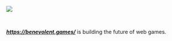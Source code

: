 
![](https://i.imgur.com/1xXAWcF.png)

<br/>

***https://benevolent.games/*** is building the future of web games.

